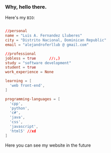 
<h3>Why, hello there.</h3>

Here's my `BIO`:

```toml

//personal
name = "Luis A. Fernandez Lluberes"
city = "Distrito Nacional, Dominican Republic"
email = "alejandroferllub @ gmail.com"

//professional
jobless = true      //:,)
study = "software development"
student = true
work_experience = None

learning = [
  'web front-end',
]

programming-languages = [
  'cpp',
  'python',
  'c#',
  'java',
  'css',
  'javascript',
  'html5' //xd
]

```

Here you can see my website in the future


